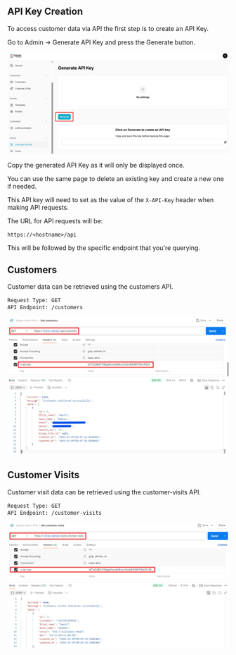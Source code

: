 ## API Key Creation

To access customer data via API the first step is to create an API Key.

Go to Admin -> Generate API Key and press the Generate button.

![Generate API Key](../assets/images/api-key-generate.png)

Copy the generated API Key as it will only be displayed once.

You can use the same page to delete an existing key and create a new one if needed.

This API key will need to set as the value of the `X-API-Key` header when making API requests.

The URL for API requests will be:

```
https://<hostname>/api
```

This will be followed by the specific endpoint that you're querying.

## Customers

Customer data can be retrieved using the customers API.

```
Request Type: GET
API Endpoint: /customers
```

![Get Customers](../assets/images/api-customers.png)

## Customer Visits

Customer visit data can be retrieved using the customer-visits API.

```
Request Type: GET
API Endpoint: /customer-visits
```

![Get Customer Visits](../assets/images/api-visits.png)